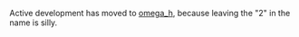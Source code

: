 Active development has moved to [omega_h](https://github.com/ibaned/omega_h),
because leaving the "2" in the name is silly.
